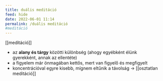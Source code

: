 ```yaml
---
title: duális meditáció
feed: hide
date: 2022-06-01 11:14
permalink: /duális meditáció
#meditáció
---
```


[[meditáció]]

* az **alany és tárgy** közötti különbség (ahogy egyébként élünk gyerekként, annak az ellentéte)
* a figyelem már önmagában kettős, mert van figyelő és megfigyelt
* koncentrációval egyre kisebb, mígnem eltűnik a távolság -> [[osztatlan meditáció]]